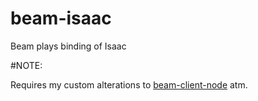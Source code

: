 # beam-isaac
Beam plays binding of Isaac

#NOTE:

Requires my custom alterations to [beam-client-node](https://github.com/rfox90/beam-client-node/tree/extra-args) atm.
